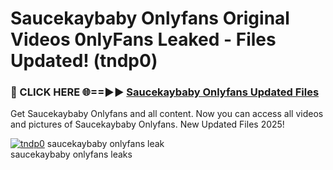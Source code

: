 # Saucekaybaby Onlyfans Original Videos 0nlyFans Leaked - Files Updated! (tndp0)

<h3>🔴 CLICK HERE 🌐==►► <a href="https://tinyurl.com/2wckxsce" rel="nofollow">Saucekaybaby Onlyfans Updated Files</a></h3>

Get Saucekaybaby Onlyfans and all content. Now you can access all videos and pictures of Saucekaybaby Onlyfans. New Updated Files 2025!

[![tndp0](https://i.imgur.com/AFduVYN.gif)](https://tinyurl.com/2wckxsce)
saucekaybaby onlyfans leak<br>
saucekaybaby onlyfans leaks